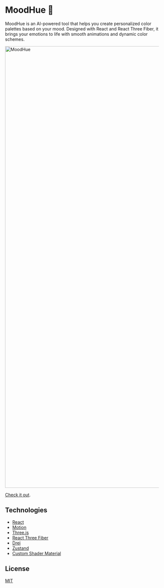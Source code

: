 # MoodHue 🎨

MoodHue is an AI-powered tool that helps you create personalized color palettes based on your mood. Designed with React and React Three Fiber, it brings your emotions to life with smooth animations and dynamic color schemes.

<img width="1440" alt="MoodHue" src="https://github.com/user-attachments/assets/58f0ecb1-874b-4cd1-b32f-b6feb986d9b0" />

[Check it out](https://moodhue.vercel.app/).

## Technologies
- [React](https://react.dev/)
- [Motion](https://motion.dev/)
- [Three.js](https://threejs.org/)
- [React Three Fiber](https://docs.pmnd.rs/react-three-fiber/getting-started/introduction)
- [Drei](https://github.com/pmndrs/drei)
- [Zustand](https://github.com/pmndrs/zustand)
- [Custom Shader Material](https://github.com/FarazzShaikh/THREE-CustomShaderMaterial)

## License
[MIT](LICENSE)

